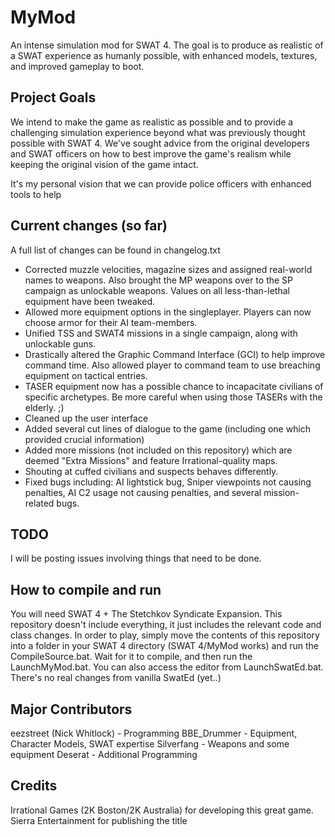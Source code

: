 # MyMod
An intense simulation mod for SWAT 4. The goal is to produce as realistic of a SWAT experience as humanly possible, with enhanced models, textures, and improved gameplay to boot.

## Project Goals
We intend to make the game as realistic as possible and to provide a challenging simulation experience beyond what was previously thought possible with SWAT 4. We've sought advice from the original developers and SWAT officers on how to best improve the game's realism while keeping the original vision of the game intact.

It's my personal vision that we can provide police officers with enhanced tools to help 

## Current changes (so far)
A full list of changes can be found in changelog.txt
- Corrected muzzle velocities, magazine sizes and assigned real-world names to weapons. Also brought the MP weapons over to the SP campaign as unlockable weapons. Values on all less-than-lethal equipment have been tweaked.
- Allowed more equipment options in the singleplayer. Players can now choose armor for their AI team-members.
- Unified TSS and SWAT4 missions in a single campaign, along with unlockable guns.
- Drastically altered the Graphic Command Interface (GCI) to help improve command time. Also allowed player to command team to use breaching equipment on tactical entries.
- TASER equipment now has a possible chance to incapacitate civilians of specific archetypes. Be more careful when using those TASERs with the elderly. ;)
- Cleaned up the user interface
- Added several cut lines of dialogue to the game (including one which provided crucial information)
- Added more missions (not included on this repository) which are deemed "Extra Missions" and feature Irrational-quality maps.
- Shouting at cuffed civilians and suspects behaves differently.
- Fixed bugs including: AI lightstick bug, Sniper viewpoints not causing penalties, AI C2 usage not causing penalties, and several mission-related bugs.

## TODO
I will be posting issues involving things that need to be done.

## How to compile and run
You will need SWAT 4 + The Stetchkov Syndicate Expansion. This repository doesn't include everything, it just includes the relevant code and class changes.
In order to play, simply move the contents of this repository into a folder in your SWAT 4 directory (SWAT 4/MyMod works) and run the CompileSource.bat. Wait for it to compile, and then run the LaunchMyMod.bat.
You can also access the editor from LaunchSwatEd.bat. There's no real changes from vanilla SwatEd (yet..)

## Major Contributors
eezstreet (Nick Whitlock) - Programming
BBE_Drummer - Equipment, Character Models, SWAT expertise
Silverfang - Weapons and some equipment
Deserat - Additional Programming

## Credits
Irrational Games (2K Boston/2K Australia) for developing this great game.
Sierra Entertainment for publishing the title
